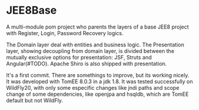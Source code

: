 # JEE8Base

A multi-module pom project who parents the layers of a base JEE8 project with Register, Login, Password Recovery logics.

The Domain layer deal with entities and business logic.
The Presentation layer, showing decoupling from domain layer, is divided between the mutually exclusive options for presentation: JSF, Struts and Angular(#TODO).
Apache Shiro is also shipped with presentation.

It's a first commit. There are somethings to improve, but its working nicely.
It was developed with TomEE 8.0.3 in a jdk 1.8.
It was tested successfully on WildFly20, with only some especific changes like jndi paths and scope change of some dependencies, like openjpa and hsqldb, which are TomEE default but not WildFly.
